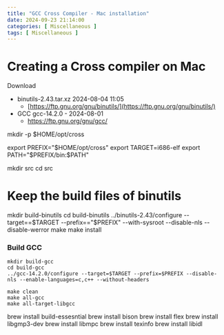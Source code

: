 ```yaml
---
title: "GCC Cross Compiler - Mac installation"
date: 2024-09-23 21:14:00
categories: [ Miscellaneous ]
tags: [ Miscellaneous ]
---
```


# Creating a Cross compiler on Mac

Download

- binutils-2.43.tar.xz 2024-08-04 11:05
    - [https://ftp.gnu.org/gnu/binutils/](https://ftp.gnu.org/gnu/binutils/)
- GCC gcc-14.2.0 - 2024-08-01
    - https://ftp.gnu.org/gnu/gcc/

mkdir -p $HOME/opt/cross

export PREFIX="$HOME/opt/cross"
export TARGET=i686-elf
export PATH="$PREFIX/bin:$PATH"

mkdir src
cd src

# Keep the build files of binutils

mkdir build-binutils
cd build-binutils
../binutils-2.43/configure --target==$TARGET --prefix=="$PREFIX" --with-sysroot
--disable-nls --disable-werror
make
make install

### Build GCC

```shell
mkdir build-gcc   
cd build-gcc  
../gcc-14.2.0/configure --target=$TARGET --prefix=$PREFIX --disable-nls --enable-languages=c,c++ --without-headers

make clean
make all-gcc
make all-target-libgcc
```

brew install build-essesntial
brew install bison
brew install flex
brew install libgmp3-dev
brew install libmpc
brew install texinfo
brew install libidl 




